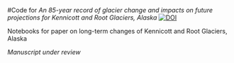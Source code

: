#Code for *An 85-year record of glacier change and impacts on future projections for Kennicott and Root Glaciers, Alaska*
[![DOI](ttps://zenodo.org/badge/DOI/10.5281/zenodo.14079973.svg)](https://doi.org/10.5281/zenodo.14079973)

Notebooks for paper on long-term changes of Kennicott and Root Glaciers, Alaska

*Manuscript under review*
